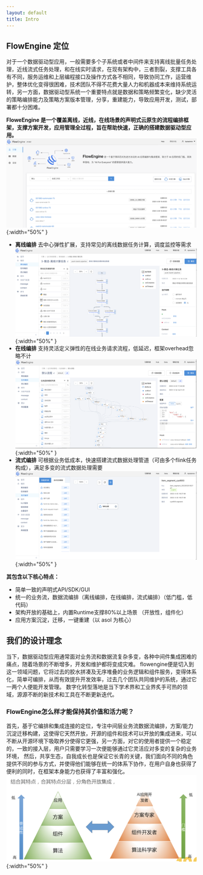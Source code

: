 ```yaml
---
layout: default
title: Intro
---
```

## FlowEngine 定位

对于一个数据驱动型应用，一般需要多个子系统或者中间件来支持离线批量任务处理，近线流式任务处理，和在线实时请求，在现有架构中，三者割裂，支撑工具各有不同，服务运维和上层编程接口及操作方式各不相同，导致协同工作，运营维护，整体优化变得很困难，技术团队不得不花费大量人力和机器成本来维持系统运转，另一方面，数据驱动型系统一个重要特点就是数据和策略频繁变化，缺少灵活的策略编排能力及策略方案版本管理，分享，重建能力，导致应用开发，测试，部署都十分困难。

**FloweEngine 是一个覆盖离线，近线，在线场景的声明式云原生的流程编排框架，支撑方案开发，应用管理全过程，旨在帮助快速，正确的搭建数据驱动型应用。**
![platform_show](../assets/fl_intro.png){:width="50%" }

* **离线编排**
  去中心弹性扩展，支持常见的离线数据任务计算，调度监控等需求
  ![platform_show](../assets/fl_offline_pipeline.png){:width="50%" }
* **在线编排**
  支持灵活定义弹性的在线业务请求流程，低延迟，框架overhead忽略不计
  ![platform_show](../assets/fl_online_pipeline.png){:width="50%" }
* **流式编排**
  可根据业务低成本，快速搭建流式数据处理管道（可由多个flink任务构成），满足多变的流式数据处理需要
  ![platform_show](../assets/fl_stream_pipeline.png){:width="50%" }

**其包含以下核心特点：**

- 简单一致的声明式API/SDK/GUI
- 统一的业务流，数据流编排（离线编排，在线编排，流式编排）（低门槛，低代码）
- 架构开放的基础上，内置Runtime支撑80%以上场景 （开放性，组件化）
- 应用方案沉淀，迁移，一键重建（以 asol 为核心）

## 我们的设计理念

当下，数据驱动型应用通常面对业务流和数据流复杂多变，各种中间件集成困难的痛点，随着场景的不断增多，开发和维护都将变成灾难。 flowengine便是切入到这一领域问题，它将过去的胶水拼凑及无序堆叠的业务逻辑和组件服务，变得体系化，简单可编排，从而有效提升开发效率，过去几个团队共同维护的系统，通过它一两个人便能开发管理。
数字化转型落地是当下学术界和工业界炙手可热的领域，源源不断的新技术和工具在不断更新迭代。

### <b>FlowEngine怎么样才能保持其价值和活力呢？</b>

首先，基于它编排和集成连接的定位，专注中间层业务流数据流编排，方案/能力沉淀迁移构建，这使得它天然开放，开源的组件和技术可以开放的集成进来，可以不断从开源环境下吸取养分使得它更强，另一方面，对它的使用者提供一个稳定的，一致的接入层，用户只需要学习一次便能够通过它灵活应对多变的复杂的业务环境，
然后，共享生态，自我成长也是保证它长青的关键，我们面向不同的角色提供不同的参与方式，并使得他们能够在统一的体系下协作，在用户自身也获得了便利的同时，在框架本身能力也获得了丰富和强化。
![FlowEngine_struct](../assets/flowengine_struct.png){:width="50%" }
